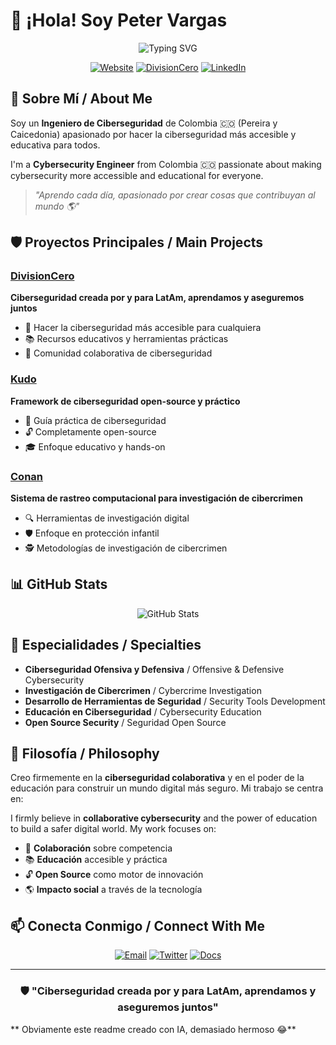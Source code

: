 # 👋 ¡Hola! Soy Peter Vargas

<div align="center">

![Typing SVG](https://readme-typing-svg.demolab.com?font=Fira+Code&weight=500&size=24&pause=1000&color=00D4AA&center=true&vCenter=true&width=600&lines=Cybersecurity+Engineer;Open+Source+Enthusiast;Building+Security+for+LatAm;Aprendiendo+cada+d%C3%ADa+%F0%9F%8C%8E)

[![Website](https://img.shields.io/badge/🌐_petervargas.com-00D4AA?style=for-the-badge)](https://petervargas.com)
[![DivisionCero](https://img.shields.io/badge/🛡️_divisioncero.com-FF6B6B?style=for-the-badge)](https://divisioncero.com)
[![LinkedIn](https://img.shields.io/badge/LinkedIn-0A66C2?style=for-the-badge&logo=linkedin)](https://linkedin.com/in/petervargas)

</div>

## 🚀 Sobre Mí / About Me

Soy un **Ingeniero de Ciberseguridad** de Colombia 🇨🇴 (Pereira y Caicedonia) apasionado por hacer la ciberseguridad más accesible y educativa para todos.

I'm a **Cybersecurity Engineer** from Colombia 🇨🇴 passionate about making cybersecurity more accessible and educational for everyone.

> *"Aprendo cada día, apasionado por crear cosas que contribuyan al mundo 🌎"*

## 🛡️ Proyectos Principales / Main Projects

### [DivisionCero](https://divisioncero.com) 
**Ciberseguridad creada por y para LatAm, aprendamos y aseguremos juntos**
- 🎯 Hacer la ciberseguridad más accesible para cualquiera
- 📚 Recursos educativos y herramientas prácticas
- 🤝 Comunidad colaborativa de ciberseguridad

### [Kudo](https://kudo.divisioncero.com)
**Framework de ciberseguridad open-source y práctico**
- 📖 Guía práctica de ciberseguridad
- 🔓 Completamente open-source
- 🎓 Enfoque educativo y hands-on

### [Conan](https://docs.divisioncero.com/docs/cyberacademy)
**Sistema de rastreo computacional para investigación de cibercrimen**
- 🔍 Herramientas de investigación digital
- 🛡️ Enfoque en protección infantil
- 🕵️ Metodologías de investigación de cibercrimen

## 📊 GitHub Stats

<div align="center">

![GitHub Stats](https://github-readme-stats.vercel.app/api?username=PetterVargas&show_icons=true&theme=radical&hide_border=true&bg_color=0D1117&title_color=00D4AA&icon_color=00D4AA&text_color=FFFFFF)
</div>

## 🎯 Especialidades / Specialties

- **Ciberseguridad Ofensiva y Defensiva** / Offensive & Defensive Cybersecurity
- **Investigación de Cibercrimen** / Cybercrime Investigation  
- **Desarrollo de Herramientas de Seguridad** / Security Tools Development
- **Educación en Ciberseguridad** / Cybersecurity Education
- **Open Source Security** / Seguridad Open Source

## 🌟 Filosofía / Philosophy

Creo firmemente en la **ciberseguridad colaborativa** y en el poder de la educación para construir un mundo digital más seguro. Mi trabajo se centra en:

I firmly believe in **collaborative cybersecurity** and the power of education to build a safer digital world. My work focuses on:

- 🤝 **Colaboración** sobre competencia
- 📚 **Educación** accesible y práctica  
- 🔓 **Open Source** como motor de innovación
- 🌎 **Impacto social** a través de la tecnología

## 📫 Conecta Conmigo / Connect With Me

<div align="center">

[![Email](https://img.shields.io/badge/Email-peter.vargasg%40gmail.com-D14836?style=for-the-badge&logo=gmail&logoColor=white)](mailto:peter.vargasg@gmail.com)
[![Twitter](https://img.shields.io/badge/Twitter-@divisioncero-1DA1F2?style=for-the-badge&logo=twitter&logoColor=white)](https://twitter.com/divisioncero)
[![Docs](https://img.shields.io/badge/Docs-docs.divisioncero.com-4A90E2?style=for-the-badge)](https://docs.divisioncero.com)

</div>

---

<div align="center">

### 🛡️ "Ciberseguridad creada por y para LatAm, aprendamos y aseguremos juntos"

</div>

** Obviamente este readme creado con IA, demasiado hermoso 😂**
